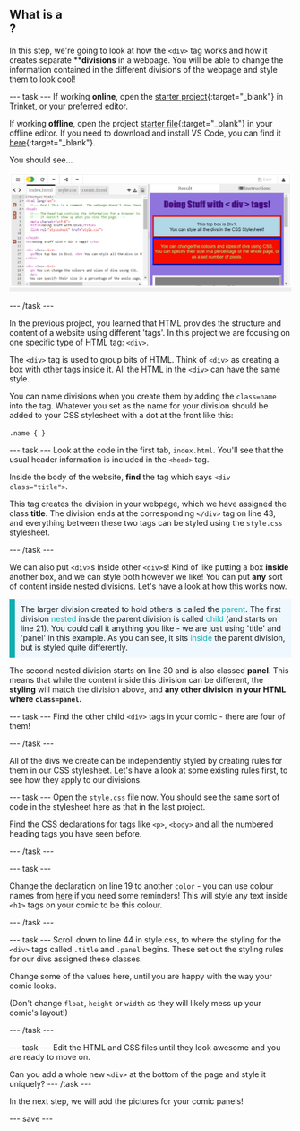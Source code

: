 ## What is a <div>?

In this step, we're going to look at how the ```<div>``` tag works and how it creates separate ****divisions** in a webpage. You will be able to change the information contained in the different divisions of the webpage and style them to look cool!

--- task ---
If working **online**, open the [starter project](https://trinket.io/html/780d3e38c5){:target="_blank"} in Trinket, or your preferred editor.
 
If working **offline**, open the project [starter file](http://rpf.io/p/en/webcomic-get){:target="_blank"} in your offline editor. If you need to download and install VS Code, you can find it [here](https://code.visualstudio.com/Download){:target="_blank"}.

You should see...
 
![starter project](images/starter_project.png)

--- /task ---

In the previous project, you learned that HTML provides the structure and content of a website using different 'tags'. In this project we are focusing on one specific type of HTML tag: ```<div>```.

The ```<div>``` tag is used to group bits of HTML. Think of ```<div>``` as creating a box with other tags inside it. All the HTML in the ```<div>``` can have the same style.


You can name divisions when you create them by adding the ```class=name``` into the tag. Whatever you set as the name for your division should be added to your CSS stylesheet with a dot at the front like this:

```.name { }```

--- task ---
Look at the code in the first tab, ```index.html```. You'll see that the usual header information is included in the ```<head>``` tag. 

Inside the body of the website, **find** the tag which says ```<div class="title">```. 

This tag creates the division in your webpage, which we have assigned the class **title**. The division ends at the corresponding ```</div>``` tag on line 43, and everything between these two tags can be styled using the ```style.css``` stylesheet.

--- /task ---

We can also put ```<div>```s inside other ```<div>```s! Kind of like putting a box **inside** another box, and we can style both however we like! You can put **any** sort of content inside nested divisions. Let's have a look at how this works now.

<p style="border-left: solid; border-width:10px; border-color: #0faeb0; background-color: aliceblue; padding: 10px;">
The larger division created to hold others is called the <span style="color: #0faeb0">parent</span>. The first division <span style="color: #0faeb0">nested</span> inside the parent division is called <span style="color: #0faeb0">child</span> (and starts on line 21). You could call it anything you like - we are just using 'title' and 'panel' in this example. As you can see, it sits <span style="color: #0faeb0">inside</span> the parent division, but is styled quite differently.</p>

The second nested division starts on line 30 and is also classed **panel**. This means that while the content inside this division can be different, the **styling** will match the division above, and **any other division in your HTML where ```class=panel```.**

--- task ---
Find the other child ```<div>``` tags in your comic - there are four of them!

--- /task ---

All of the divs we create can be independently styled by creating rules for them in our CSS stylesheet.  Let's have a look at some existing rules first, to see how they apply to our divisions. 

--- task ---
Open the ```style.css``` file now. You should see the same sort of code in the stylesheet here as that in the last project. 

Find the CSS declarations for tags like ```<p>```, ```<body>``` and all the numbered heading tags you have seen before.

--- /task ---

--- task ---

Change the declaration on line 19 to another ```color``` - you can use colour names from [here](https://www.w3schools.com/cssref/css_colors.asp) if you need some reminders! This will style any text inside ```<h1>``` tags on your comic to be this colour.

--- /task ---

--- task ---
Scroll down to line 44 in style.css, to where the styling for the ```<div>``` tags called ```.title``` and ```.panel``` begins. These set out the styling rules for our divs assigned these classes. 

Change some of the values here, until you are happy with the way your comic looks. 

(Don't change ```float```, ```height``` or ```width``` as they will likely mess up your comic's layout!)

--- /task ---

--- task ---
Edit the HTML and CSS files until they look awesome and you are ready to move on. 

Can you add a whole new ```<div>``` at the bottom of the page and style it uniquely?
--- /task ---

In the next step, we will add the pictures for your comic panels!

--- save ---